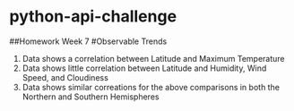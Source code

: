 # python-api-challenge
##Homework Week 7
#Observable Trends
1. Data shows a correlation between Latitude and Maximum Temperature
2. Data shows little correlation between Latitude and Humidity, Wind Speed, and Cloudiness
3. Data shows similar correations for the above comparisons in both the Northern and Southern Hemispheres
